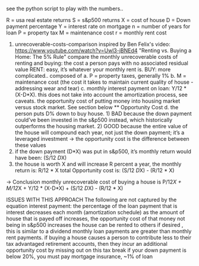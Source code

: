 see the python script to play with the numbers.. 


R = usa real estate returns
S = s&p500 returns
X = cost of house
D = Down payment percentage
Y = interest rate on mortgage
n = number of years for loan 
P = property tax
M = maintenance cost
r = monthly rent cost 

1) unrecoverable-costs-comparison
inspired by Ben Felix's video: https://www.youtube.com/watch?v=Uwl3-jBNEd4 "Renting vs. Buying a Home: The 5% Rule"
compare the monthly unrecoverable costs of renting and buying: the cost a person pays with no associated residual value
RENT: easy, it’s whatever your monthly rent is. 
BUY: more complicated.. composed of 
a. P = property taxes, generally 1% 
b. M = maintenance cost (the cost it takes to maintain current quality of house - addressing wear and tear)
c. monthly interest payment on loan: Y/12 * (X-D*X).  this does not take into account the amortization process, see caveats.
the opportunity cost of putting money into housing market versus stock market. See section below 
** Opportunity Cost
d. the person puts D% down to buy house. 1) BAD because the down payment could’ve been invested in the s&p500 instead, which historically outperforms the housing market.  2) GOOD because the entire value of the house will compound each year, not just the down payment; it’s a leveraged investment 
-> the opportunity cost is the difference between these values
1) if the down payment (D*X) was put in s&p500, it’s monthly return would have been: (S/12 *D*X)
2) the house is worth X and will increase R percent a year, the monthly return is: R/12 * X
total Opportunity cost is: (S/12 *D*X) - (R/12 * X)

-> Conclusion 
monthly unrecoverable cost of buying a house is 
P/12*X + M/12*X + Y/12 * (X-D*X) + (S/12 *D*X) - (R/12 * X)

ISSUES WITH THIS APPROACH
The following are not captured by the equation 
interest payment: the percentage of the loan payment that is interest decreases each month (amortization schedule) 
as the amount of house that is payed off increases, the opportunity cost of that money not being in s&p500 increases 
the house can be rented to others if desired , this is similar to a dividend 
monthly loan payments are greater than monthly rent payments. if buying a house causes a person to contribute less to their tax advantaged retirement accounts, then they incur an additional opportunity cost by missing out on this tax break 
if your down payment is below 20%, you must pay mortgage insurance, ~1% of loan
